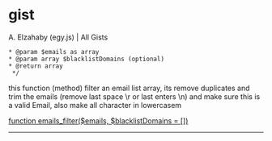 # gist
A. Elzahaby (egy.js) | All Gists

 ```/** BAD ENG
 * @param $emails as array
 * @param array $blacklistDomains (optional)
 * @return array
  */
```
  this function (method) filter an email list array,
  its remove duplicates and trim the emails (remove last space \r or last enters \n) and make sure this is a valid Email,
  also make all character in lowercasem
 
 [function emails_filter($emails, $blacklistDomains = [])][1]
 
 
 
-------




 [1]: https://github.com/el3zahaby/gist/blob/master/emails_filter.php
